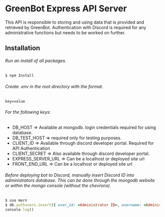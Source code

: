 # GreenBot Express API Server

This API is responsible to storing and using data that is provided and retrieved by GreenBot. Authentication with Discord is required for any administrative functions but needs to be worked on further.

## Installation

###### Run an install of all packages.

```bash
$ npm Install
```

###### Create .env in the root directory with the format.
```
key=value
```

###### For the following keys:

   * DB_HOST => Available at mongodb. login credentials required for using database.
   * DB_TEST_HOST => required only for testing purposes.
   * CLIENT_ID => Available through discord developer portal. Required for API Authentication
   * CLIENT_SECRET => Also available through discord developer portal.
   * EXPRESS_SERVER_URL => Can be a localhost or deployed site url
   * FRONT_END_URL => Can be a localhost or deployed site url

###### Before deploying bot to Discord, manually insert Discord ID into administrators database. This can be done through the mongodb website or within the mongo console (without the chevrons).

```ruby
$ use mern
$ db.authusers.insert({ user_id: <Administrator ID>, username: <Administrator Username>})
console.log()
```
